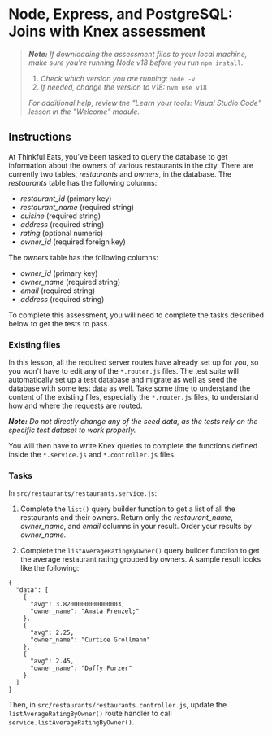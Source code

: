 # Node, Express, and PostgreSQL: Joins with Knex assessment

> _**Note:** If downloading the assessment files to your local machine, make sure you're running Node v18 before you run_ `npm install`.
> 
> 1. _Check which version you are running:_ `node -v`
> 2. _If needed, change the version to v18:_ `nvm use v18`
> 
> _For additional help, review the "Learn your tools: Visual Studio Code" lesson in the "Welcome" module._

## Instructions

At Thinkful Eats, you've been tasked to query the database to get information about the owners of various restaurants in the city. There are currently two tables, _restaurants_ and _owners_, in the database. The _restaurants_ table has the following columns:

- _restaurant_id_ (primary key)
- _restaurant_name_ (required string)
- _cuisine_ (required string)
- _address_ (required string)
- _rating_ (optional numeric)
- _owner_id_ (required foreign key)

The _owners_ table has the following columns:

- _owner_id_ (primary key)
- _owner_name_ (required string)
- _email_ (required string)
- _address_ (required string)

To complete this assessment, you will need to complete the tasks described below to get the tests to pass.

### Existing files

In this lesson, all the required server routes have already set up for you, so you won't have to edit any of the `*.router.js` files. The test suite will automatically set up a test database and migrate as well as seed the database with some test data as well. Take some time to understand the content of the existing files, especially the `*.router.js` files, to understand how and where the requests are routed.

_**Note:** Do not directly change any of the seed data, as the tests rely on the specific test dataset to work properly._

You will then have to write Knex queries to complete the functions defined inside the `*.service.js` and `*.controller.js` files.

### Tasks

In `src/restaurants/restaurants.service.js`:

1. Complete the `list()` query builder function to get a list of all the restaurants and their owners. Return only the _restaurant_name_, _owner_name_, and _email_ columns in your result. Order your results by _owner_name_.
    
2. Complete the `listAverageRatingByOwner()` query builder function to get the average restaurant rating grouped by owners. A sample result looks like the following:
    

```
{
  "data": [
    {
      "avg": 3.8200000000000003,
      "owner_name": "Amata Frenzel;"
    },
    {
      "avg": 2.25,
      "owner_name": "Curtice Grollmann"
    },
    {
      "avg": 2.45,
      "owner_name": "Daffy Furzer"
    }
  ]
}
```

Then, in `src/restaurants/restaurants.controller.js`, update the `listAverageRatingByOwner()` route handler to call `service.listAverageRatingByOwner()`.